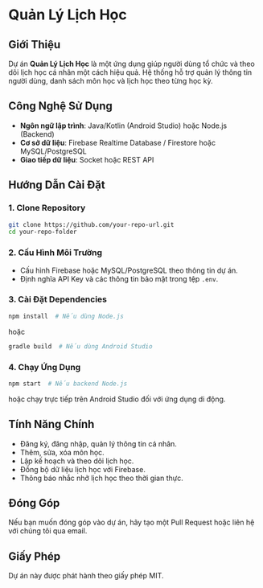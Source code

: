 # Quản Lý Lịch Học

## Giới Thiệu
Dự án **Quản Lý Lịch Học** là một ứng dụng giúp người dùng tổ chức và theo dõi lịch học cá nhân một cách hiệu quả. Hệ thống hỗ trợ quản lý thông tin người dùng, danh sách môn học và lịch học theo từng học kỳ.

## Công Nghệ Sử Dụng
- **Ngôn ngữ lập trình**: Java/Kotlin (Android Studio) hoặc Node.js (Backend)
- **Cơ sở dữ liệu**: Firebase Realtime Database / Firestore hoặc MySQL/PostgreSQL
- **Giao tiếp dữ liệu**: Socket hoặc REST API

## Hướng Dẫn Cài Đặt
### 1. Clone Repository
```bash
git clone https://github.com/your-repo-url.git
cd your-repo-folder
```
### 2. Cấu Hình Môi Trường
- Cấu hình Firebase hoặc MySQL/PostgreSQL theo thông tin dự án.
- Định nghĩa API Key và các thông tin bảo mật trong tệp `.env`.

### 3. Cài Đặt Dependencies
```bash
npm install  # Nếu dùng Node.js
```
hoặc
```bash
gradle build  # Nếu dùng Android Studio
```

### 4. Chạy Ứng Dụng
```bash
npm start  # Nếu backend Node.js
```
hoặc chạy trực tiếp trên Android Studio đối với ứng dụng di động.

## Tính Năng Chính
- Đăng ký, đăng nhập, quản lý thông tin cá nhân.
- Thêm, sửa, xóa môn học.
- Lập kế hoạch và theo dõi lịch học.
- Đồng bộ dữ liệu lịch học với Firebase.
- Thông báo nhắc nhở lịch học theo thời gian thực.

## Đóng Góp
Nếu bạn muốn đóng góp vào dự án, hãy tạo một Pull Request hoặc liên hệ với chúng tôi qua email.

## Giấy Phép
Dự án này được phát hành theo giấy phép MIT.
